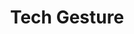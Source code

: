 ---
title: Tech Gesture
shortDescription: Tech Gesture es una IA que traduce lenguaje de signos en tiempo real mediante una webcam.
image: images/tech gesture.png
projectWebsite: https://tec.22web.org
---